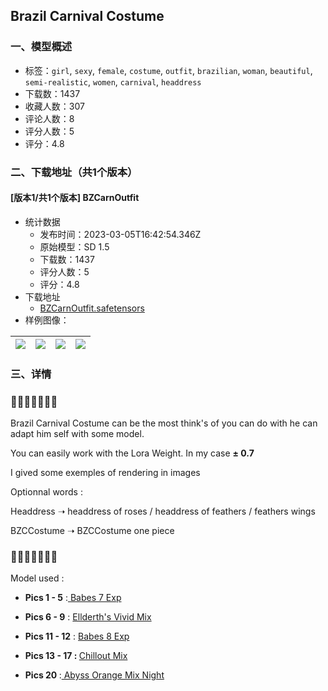 ## Brazil Carnival Costume
### 一、模型概述

- 标签：`girl`, `sexy`, `female`, `costume`, `outfit`, `brazilian`, `woman`, `beautiful`, `semi-realistic`, `women`, `carnival`, `headdress`
- 下载数：1437
- 收藏人数：307
- 评论人数：8
- 评分人数：5
- 评分：4.8

### 二、下载地址（共1个版本）

#### [版本1/共1个版本] BZCarnOutfit

- 统计数据
  - 发布时间：2023-03-05T16:42:54.346Z
  - 原始模型：SD 1.5
  - 下载数：1437
  - 评分人数：5
  - 评分：4.8
- 下载地址
  - [BZCarnOutfit.safetensors](https://civitai.com/api/download/models/18964)
- 样例图像：

| <img src="https://image.civitai.com/xG1nkqKTMzGDvpLrqFT7WA/f0fb06bc-288f-4673-9129-e2b77ffd1900/width=450/197988.jpeg" /> | <img src="https://image.civitai.com/xG1nkqKTMzGDvpLrqFT7WA/91fbfd4d-afc2-4c73-3489-a86f6ca09f00/width=450/198005.jpeg" /> | <img src="https://image.civitai.com/xG1nkqKTMzGDvpLrqFT7WA/419a00e7-0580-42eb-8de9-a21ff9d74f00/width=450/198004.jpeg" /> | <img src="https://image.civitai.com/xG1nkqKTMzGDvpLrqFT7WA/aa144b49-08ad-466e-8d65-bb80d4b2fe00/width=450/198003.jpeg" /> |
| ---- | ---- | ---- | ---- |


### 三、详情
<h3><strong>                            🤹‍♂️🎆🚶‍♀️🚶‍♂️</strong></h3><p>Brazil Carnival Costume can be the most think's of you can do with he can adapt him self with some model.</p><p>You can easily work with the Lora Weight. In my case <strong>± 0.7</strong></p><p>I gived some exemples of rendering in images</p><p>Optionnal words :  </p><p>Headdress ➝ headdress of roses / headdress of feathers / feathers wings</p><p>BZCCostume ➝ BZCCostume one piece</p><h3>                            👨‍🎤👩‍🎤🤹‍♂️✨</h3><p>Model used : </p><ul><li><p><strong>Pics 1 - 5</strong> :<a rel="ugc" href="https://civitai.com/models/2220/babes"> Babes 7 Exp</a></p></li><li><p><strong>Pics 6 - 9</strong> : <a rel="ugc" href="https://civitai.com/models/2747/elldreths-vivid-mix">Ellderth's Vivid Mix</a></p></li><li><p><strong>Pics 11 - 12</strong> : <a rel="ugc" href="https://civitai.com/models/2220">Babes 8 Exp</a></p></li><li><p><strong>Pics 13 - 17 : </strong><a rel="ugc" href="https://civitai.com/models/6424/chilloutmix">Chillout Mix</a></p></li><li><p><strong>Pics 20 </strong>:<a rel="ugc" href="https://huggingface.co/WarriorMama777/OrangeMixs"> Abyss Orange Mix Night</a></p></li></ul><p></p>